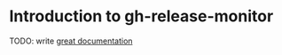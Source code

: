 # Introduction to gh-release-monitor

TODO: write [great documentation](http://jacobian.org/writing/what-to-write/)

